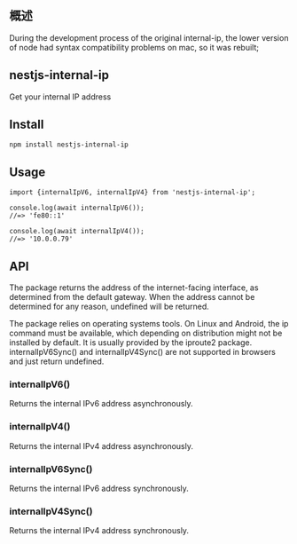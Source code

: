 ## 概述

During the development process of the original internal-ip, the lower version of node had syntax compatibility problems on mac, so it was rebuilt;

## nestjs-internal-ip

Get your internal IP address

## Install

```
npm install nestjs-internal-ip
```

## Usage

```
import {internalIpV6, internalIpV4} from 'nestjs-internal-ip';

console.log(await internalIpV6());
//=> 'fe80::1'

console.log(await internalIpV4());
//=> '10.0.0.79'
```

## API

The package returns the address of the internet-facing interface, as determined from the default gateway. When the address cannot be determined for any reason, undefined will be returned.

The package relies on operating systems tools. On Linux and Android, the ip command must be available, which depending on distribution might not be installed by default. It is usually provided by the iproute2 package. internalIpV6Sync() and internalIpV4Sync() are not supported in browsers and just return undefined.

### internalIpV6()
Returns the internal IPv6 address asynchronously.

### internalIpV4()
Returns the internal IPv4 address asynchronously.

### internalIpV6Sync()
Returns the internal IPv6 address synchronously.

### internalIpV4Sync()
Returns the internal IPv4 address synchronously.

